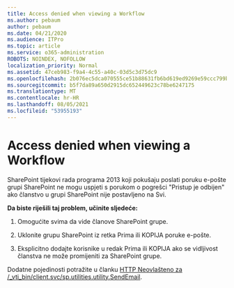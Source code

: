 ```yaml
---
title: Access denied when viewing a Workflow
ms.author: pebaum
author: pebaum
ms.date: 04/21/2020
ms.audience: ITPro
ms.topic: article
ms.service: o365-administration
ROBOTS: NOINDEX, NOFOLLOW
localization_priority: Normal
ms.assetid: 47ceb983-f9a4-4c55-a40c-03d5c3d75dc9
ms.openlocfilehash: 2b076ec5dca070555ce51b88631fb6bd619ed9269e59ccc799b23b8b95547c16
ms.sourcegitcommit: b5f7da89a650d2915dc652449623c78be6247175
ms.translationtype: MT
ms.contentlocale: hr-HR
ms.lasthandoff: 08/05/2021
ms.locfileid: "53955193"
---
```

# <a name="access-denied-when-viewing-a-workflow"></a>Access denied when viewing a Workflow

SharePoint tijekovi rada programa 2013 koji pokušaju poslati poruku e-pošte grupi SharePoint ne mogu uspjeti s porukom o pogrešci "Pristup je odbijen" ako članstvo u grupi SharePoint nije postavljeno na Svi.
  
 **Da biste riješili taj problem, učinite sljedeće:**
  
 1. Omogućite svima da vide članove SharePoint grupe.
  
 2. Uklonite grupu SharePoint iz retka Prima ili KOPIJA poruke e-pošte.
  
 3. Eksplicitno dodajte korisnike u redak Prima ili KOPIJA ako se vidljivost članstva ne može promijeniti za SharePoint grupe.
  
Dodatne pojedinosti potražite u članku [HTTP Neovlašteno za /_vti_bin/client.svc/sp.utilities.utility.SendEmail](https://go.microsoft.com/fwlink/?linkid=2044694&amp;clcid=0x409).
  